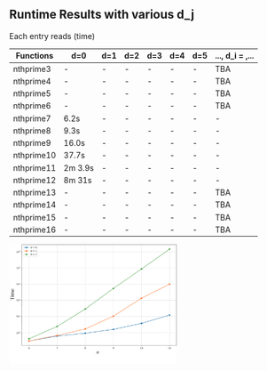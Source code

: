 ## Runtime Results with various d_j  
Each entry reads (time)

|  Functions |      d=0      |      d=1      |      d=2      |      d=3      |      d=4      |      d=5      |..., d_i = ,... |
|    ----    |      ----     |     ----      |     ----      |     ----      |     ----      |     ----      |      ----                    |
| nthprime3  |       -       |       -       |       -       |       -       |       -       |       -       |      TBA                     |
| nthprime4  |       -       |       -       |       -       |       -       |       -       |       -       |      TBA                     |
| nthprime5  |       -       |       -       |       -       |       -       |       -       |       -       |      TBA                     |
| nthprime6  |       -       |       -       |       -       |       -       |       -       |       -       |      TBA                     |
| nthprime7  |  6.2s         |       -       |       -       |       -       |       -       |       -       |        -                     |
| nthprime8  |  9.3s         |       -       |       -       |       -       |       -       |       -       |        -                     |
| nthprime9  |  16.0s        |       -       |       -       |       -       |       -       |       -       |        -                     |
| nthprime10 |  37.7s        |       -       |       -       |       -       |       -       |       -       |        -                     |
| nthprime11 |  2m 3.9s      |       -       |       -       |       -       |       -       |       -       |        -                     |
| nthprime12 |  8m 31s       |       -       |       -       |       -       |       -       |       -       |        -                     |
| nthprime13 |       -       |       -       |       -       |       -       |       -       |       -       |      TBA                     |
| nthprime14 |       -       |       -       |       -       |       -       |       -       |       -       |      TBA                     |
| nthprime15 |       -       |       -       |       -       |       -       |       -       |       -       |      TBA                     |
| nthprime16 |       -       |       -       |       -       |       -       |       -       |       -       |      TBA                     |

<img src="./runtime_nthPrime.png" width="60%"/>
